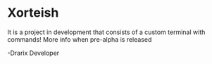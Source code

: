 # Xorteish
It is a project in development that consists of a custom terminal with commands!
More info when pre-alpha is released

-Drarix Developer
